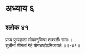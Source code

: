 # अध्याय ६

## श्लोक ४१

प्राप्य पुण्यकृतां लोकानुषित्वा शाश्वतीः समाः ।<br>शुचीनां श्रीमतां गेहे योगभ्रष्टोऽभिजायते ॥ ६-४१॥<br><br>

